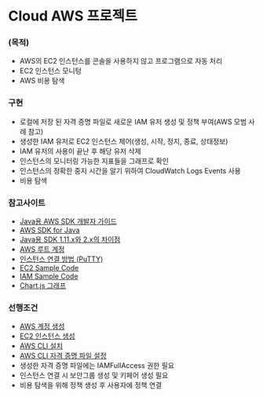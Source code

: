 # Cloud AWS 프로젝트

### (목적)
* AWS의 EC2 인스턴스를 콘솔을 사용하지 않고 프로그램으로 자동 처리
* EC2 인스턴스 모니텅
* AWS 비용 탐색 

### 구현
* 로컬에 저장 된 자격 증명 파일로 새로운 IAM 유저 생성 및 정책 부여(AWS 모범 사례 참고)
* 생성한 IAM 유저로 EC2 인스턴스 제어(생성, 시작, 정지, 종료, 상태정보)
* IAM 유저의 사용이 끝난 후 해당 유저 삭제
* 인스턴스의 모니터링 가능한 지표들을 그래프로 확인
* 인스턴스의 정확한 중지 시간을 알기 위하여 CloudWatch Logs Events 사용
* 비용 탐색

### 참고사이트
* [Java용 AWS SDK 개발자 가이드](https://docs.aws.amazon.com/ko_kr/sdk-for-java/v1/developer-guide/aws-sdk-java-dg.pdf)
* [AWS SDK for Java](https://docs.aws.amazon.com/ko_kr/sdk-for-java/index.html)
* [Java용 SDK 1.11.x와 2.x의 차이점](https://docs.aws.amazon.com/ko_kr/sdk-for-java/v2/migration-guide/whats-different.html)
* [AWS 루트 계정](https://docs.aws.amazon.com/ko_kr/IAM/latest/UserGuide/id_root-user.html)
* [인스턴스 연결 방법 (PuTTY)](https://docs.aws.amazon.com/AWSEC2/latest/UserGuide/putty.html)
* [EC2 Sample Code](https://docs.aws.amazon.com/sdk-for-java/v1/developer-guide/examples-ec2-instances.html)
* [IAM Sample Code](https://github.com/awsdocs/aws-doc-sdk-examples/tree/master/java/example_code/iam/src/main/java/aws/example/iam)
* [Chart.js 그래프](https://www.chartjs.org/)

### 선행조건
* [AWS 계정 생성](https://aws.com) 
* [EC2 인스턴스 생성](https://victorydntmd.tistory.com/61)
* [AWS CLI 설치](https://docs.aws.amazon.com/ko_kr/cli/latest/userguide/cli-chap-install.html)
* [AWS CLI 자격 증명 파일 설정](https://docs.aws.amazon.com/ko_kr/cli/latest/userguide/cli-configure-files.html)
* 생성한 자격 증명 파일에는 IAMFullAccess 권한 필요
* 인스턴스 연결 시 보안그룹 생성 및 키페어 생성 필요 
* 비용 탐색을 위해 정책 생성 후 사용자에 정책 연결
